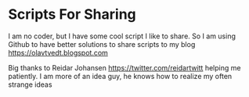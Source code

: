 # Scripts For Sharing

I am no coder, but I have some cool script I like to share.
So I am using Github to have better solutions to share scripts to my blog https://olavtvedt.blogspot.com

Big thanks to Reidar Johansen https://twitter.com/reidartwitt helping me patiently. 
I am more of an idea guy, he knows how to realize my often strange ideas

